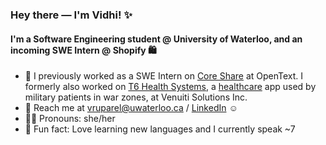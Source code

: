 ### Hey there — I'm Vidhi! ✨

#### I'm a Software Engineering student @ University of Waterloo, and an incoming SWE Intern @ Shopify 🛍

- 🔭 I previously worked as a SWE Intern on [Core Share](https://www.opentext.com/products/core-share-content-collaboration) at OpenText. I formerly also worked on [T6 Health Systems](https://t6hs.com), a [healthcare](https://www.apple.com/newsroom/2021/11/veterans-use-apple-technology-to-revolutionize-trauma-medicine/) app used by military patients in war zones, at Venuiti Solutions Inc.
- 📩 Reach me at vruparel@uwaterloo.ca / [LinkedIn](https://www.linkedin.com/in/vidhi-ruparel/) ☺️
- 💃🏻 Pronouns: she/her
- 🚀 Fun fact: Love learning new languages and I currently speak ~7
